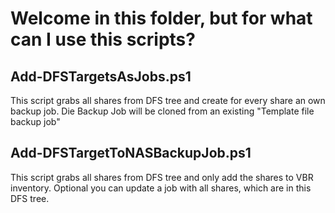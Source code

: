 # Welcome in this folder, but for what can I use this scripts?

## Add-DFSTargetsAsJobs.ps1
This script grabs all shares from DFS tree and create for every share an own backup job.
Die Backup Job will be cloned from an existing "Template file backup job"

## Add-DFSTargetToNASBackupJob.ps1
This script grabs all shares from DFS tree and only add the shares to VBR inventory.
Optional you can update a job with all shares, which are in this DFS tree.